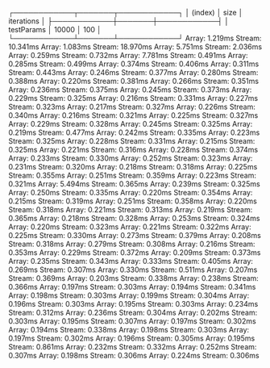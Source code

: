 ┌────────────┬───────┬────────────┐
│  (index)   │ size  │ iterations │
├────────────┼───────┼────────────┤
│ testParams │ 10000 │    100     │
└────────────┴───────┴────────────┘
Array: 1.219ms
Stream: 10.341ms
Array: 1.083ms
Stream: 18.970ms
Array: 5.751ms
Stream: 2.036ms
Array: 0.259ms
Stream: 0.732ms
Array: 7.781ms
Stream: 0.491ms
Array: 0.285ms
Stream: 0.499ms
Array: 0.374ms
Stream: 0.406ms
Array: 0.311ms
Stream: 0.443ms
Array: 0.246ms
Stream: 0.377ms
Array: 0.280ms
Stream: 0.388ms
Array: 0.220ms
Stream: 0.381ms
Array: 0.266ms
Stream: 0.351ms
Array: 0.236ms
Stream: 0.375ms
Array: 0.245ms
Stream: 0.373ms
Array: 0.229ms
Stream: 0.325ms
Array: 0.216ms
Stream: 0.331ms
Array: 0.227ms
Stream: 0.323ms
Array: 0.217ms
Stream: 0.327ms
Array: 0.226ms
Stream: 0.340ms
Array: 0.216ms
Stream: 0.321ms
Array: 0.225ms
Stream: 0.327ms
Array: 0.229ms
Stream: 0.328ms
Array: 0.245ms
Stream: 0.325ms
Array: 0.219ms
Stream: 0.477ms
Array: 0.242ms
Stream: 0.335ms
Array: 0.223ms
Stream: 0.325ms
Array: 0.228ms
Stream: 0.331ms
Array: 0.215ms
Stream: 0.325ms
Array: 0.221ms
Stream: 0.316ms
Array: 0.228ms
Stream: 0.374ms
Array: 0.233ms
Stream: 0.330ms
Array: 0.252ms
Stream: 0.323ms
Array: 0.231ms
Stream: 0.320ms
Array: 0.218ms
Stream: 0.318ms
Array: 0.225ms
Stream: 0.355ms
Array: 0.251ms
Stream: 0.359ms
Array: 0.223ms
Stream: 0.321ms
Array: 5.494ms
Stream: 0.365ms
Array: 0.239ms
Stream: 0.325ms
Array: 0.250ms
Stream: 0.335ms
Array: 0.220ms
Stream: 0.354ms
Array: 0.215ms
Stream: 0.319ms
Array: 0.251ms
Stream: 0.358ms
Array: 0.220ms
Stream: 0.318ms
Array: 0.221ms
Stream: 0.313ms
Array: 0.219ms
Stream: 0.365ms
Array: 0.218ms
Stream: 0.328ms
Array: 0.253ms
Stream: 0.324ms
Array: 0.220ms
Stream: 0.323ms
Array: 0.221ms
Stream: 0.322ms
Array: 0.225ms
Stream: 0.330ms
Array: 0.273ms
Stream: 0.379ms
Array: 0.208ms
Stream: 0.318ms
Array: 0.279ms
Stream: 0.308ms
Array: 0.216ms
Stream: 0.353ms
Array: 0.229ms
Stream: 0.372ms
Array: 0.209ms
Stream: 0.373ms
Array: 0.235ms
Stream: 0.343ms
Array: 0.333ms
Stream: 0.405ms
Array: 0.269ms
Stream: 0.307ms
Array: 0.330ms
Stream: 0.511ms
Array: 0.207ms
Stream: 0.369ms
Array: 0.203ms
Stream: 0.338ms
Array: 0.238ms
Stream: 0.366ms
Array: 0.197ms
Stream: 0.303ms
Array: 0.194ms
Stream: 0.341ms
Array: 0.198ms
Stream: 0.303ms
Array: 0.199ms
Stream: 0.304ms
Array: 0.196ms
Stream: 0.303ms
Array: 0.195ms
Stream: 0.303ms
Array: 0.234ms
Stream: 0.312ms
Array: 0.236ms
Stream: 0.304ms
Array: 0.202ms
Stream: 0.303ms
Array: 0.195ms
Stream: 0.307ms
Array: 0.197ms
Stream: 0.302ms
Array: 0.194ms
Stream: 0.338ms
Array: 0.198ms
Stream: 0.303ms
Array: 0.197ms
Stream: 0.302ms
Array: 0.196ms
Stream: 0.305ms
Array: 0.195ms
Stream: 0.861ms
Array: 0.232ms
Stream: 0.332ms
Array: 0.252ms
Stream: 0.307ms
Array: 0.198ms
Stream: 0.306ms
Array: 0.224ms
Stream: 0.306ms
Array: 0.197ms
Stream: 0.303ms
Array: 0.204ms
Stream: 0.304ms
Array: 0.239ms
Stream: 0.480ms
Array: 0.204ms
Stream: 0.339ms
Array: 0.198ms
Stream: 0.353ms
Array: 0.215ms
Stream: 0.377ms
Array: 0.249ms
Stream: 0.377ms
Array: 0.279ms
Stream: 0.318ms
Array: 0.208ms
Stream: 0.309ms
Array: 0.284ms
Stream: 0.380ms
Array: 0.241ms
Stream: 0.308ms
Array: 0.213ms
Stream: 0.450ms
Array: 0.207ms
Stream: 0.307ms
Array: 0.330ms
Stream: 0.343ms
Array: 0.204ms
Stream: 0.311ms
Array: 0.216ms
Stream: 0.373ms
